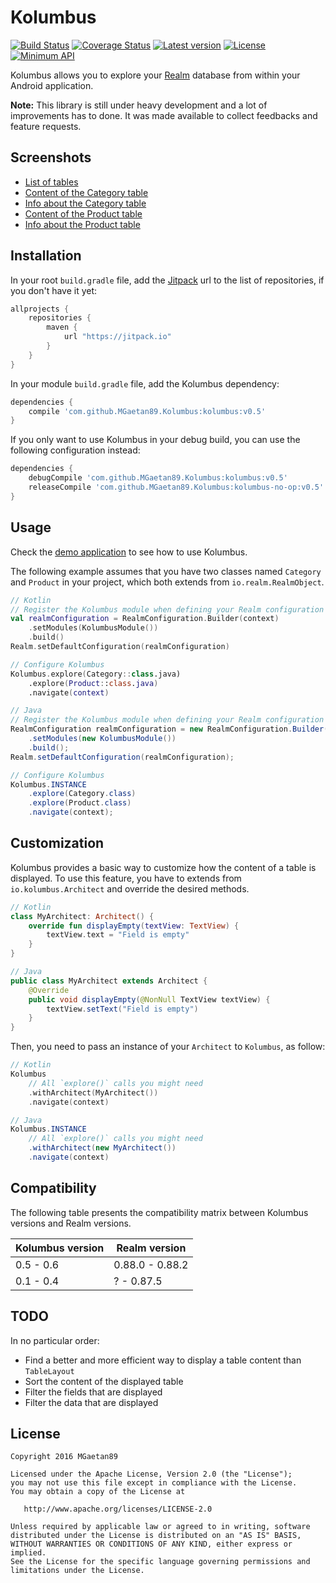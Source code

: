 # Kolumbus

[![Build Status](https://travis-ci.org/MGaetan89/Kolumbus.svg?branch=master)](https://travis-ci.org/MGaetan89/Kolumbus) [![Coverage Status](https://coveralls.io/repos/github/MGaetan89/Kolumbus/badge.svg?branch=master)](https://coveralls.io/github/MGaetan89/Kolumbus?branch=master) [![Latest version](https://jitpack.io/v/MGaetan89/Kolumbus.svg)](https://jitpack.io/#MGaetan89/Kolumbus) [![License](https://img.shields.io/badge/license-Apache%202-blue.svg)](https://raw.githubusercontent.com/MGaetan89/Kolumbus/master/LICENSE) [![Minimum API](https://img.shields.io/badge/API-9%2B-green.svg)](https://android-arsenal.com/api?level=9)

Kolumbus allows you to explore your [Realm](https://realm.io/) database from within your Android application.

**Note:** This library is still under heavy development and a lot of improvements has to done. It was made available to collect feedbacks and feature requests.

## Screenshots

- [List of tables](https://raw.githubusercontent.com/MGaetan89/Kolumbus/master/screenshots/Tables_List.png)
- [Content of the Category table](https://raw.githubusercontent.com/MGaetan89/Kolumbus/master/screenshots/Table_Category_Content.png)
- [Info about the Category table](https://raw.githubusercontent.com/MGaetan89/Kolumbus/master/screenshots/Table_Category_Info.png)
- [Content of the Product table](https://raw.githubusercontent.com/MGaetan89/Kolumbus/master/screenshots/Table_Product_Content.png)
- [Info about the Product table](https://raw.githubusercontent.com/MGaetan89/Kolumbus/master/screenshots/Table_Product_Info.png)

## Installation

In your root `build.gradle` file, add the [Jitpack](https://jitpack.io/) url to the list of repositories, if you don't have it yet:

```gradle
allprojects {
    repositories {
        maven {
            url "https://jitpack.io"
        }
    }
}
```

In your module `build.gradle` file, add the Kolumbus dependency:

```gradle
dependencies {
    compile 'com.github.MGaetan89.Kolumbus:kolumbus:v0.5'
}
```

If you only want to use Kolumbus in your debug build, you can use the following configuration instead:

```gradle
dependencies {
    debugCompile 'com.github.MGaetan89.Kolumbus:kolumbus:v0.5'
    releaseCompile 'com.github.MGaetan89.Kolumbus:kolumbus-no-op:v0.5'
}
```

## Usage

Check the [demo application](app/src/main/kotlin/io/kolumbus/demo/DemoActivity.kt) to see how to use Kolumbus.

The following example assumes that you have two classes named `Category` and `Product` in your project, which both extends from `io.realm.RealmObject`.

```kotlin
// Kotlin
// Register the Kolumbus module when defining your Realm configuration
val realmConfiguration = RealmConfiguration.Builder(context)
    .setModules(KolumbusModule())
    .build()
Realm.setDefaultConfiguration(realmConfiguration)

// Configure Kolumbus
Kolumbus.explore(Category::class.java)
    .explore(Product::class.java)
    .navigate(context)
```

```java
// Java
// Register the Kolumbus module when defining your Realm configuration
RealmConfiguration realmConfiguration = new RealmConfiguration.Builder(context)
    .setModules(new KolumbusModule())
    .build();
Realm.setDefaultConfiguration(realmConfiguration);

// Configure Kolumbus
Kolumbus.INSTANCE
    .explore(Category.class)
    .explore(Product.class)
    .navigate(context);
```

## Customization

Kolumbus provides a basic way to customize how the content of a table is displayed.
To use this feature, you have to extends from `io.kolumbus.Architect` and override the desired methods.

```kotlin
// Kotlin
class MyArchitect: Architect() {
    override fun displayEmpty(textView: TextView) {
        textView.text = "Field is empty"
    }
}
```

```java
// Java
public class MyArchitect extends Architect {
    @Override
    public void displayEmpty(@NonNull TextView textView) {
        textView.setText("Field is empty")
    }
}
```

Then, you need to pass an instance of your `Architect` to `Kolumbus`, as follow:

```kotlin
// Kotlin
Kolumbus
    // All `explore()` calls you might need
    .withArchitect(MyArchitect())
    .navigate(context)
```

```java
// Java
Kolumbus.INSTANCE
    // All `explore()` calls you might need
    .withArchitect(new MyArchitect())
    .navigate(context)
```

## Compatibility

The following table presents the compatibility matrix between Kolumbus versions and Realm versions.

| Kolumbus version | Realm version |
| ----- | ----- |
| 0.5 - 0.6 | 0.88.0 - 0.88.2 |
| 0.1 - 0.4 | ? - 0.87.5 |

## TODO

In no particular order:
- Find a better and more efficient way to display a table content than `TableLayout`
- Sort the content of the displayed table
- Filter the fields that are displayed
- Filter the data that are displayed

## License

```
Copyright 2016 MGaetan89

Licensed under the Apache License, Version 2.0 (the "License");
you may not use this file except in compliance with the License.
You may obtain a copy of the License at

   http://www.apache.org/licenses/LICENSE-2.0

Unless required by applicable law or agreed to in writing, software
distributed under the License is distributed on an "AS IS" BASIS,
WITHOUT WARRANTIES OR CONDITIONS OF ANY KIND, either express or implied.
See the License for the specific language governing permissions and
limitations under the License.
```
